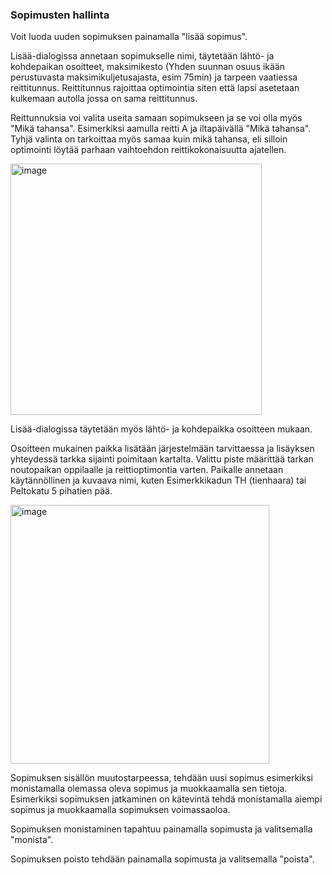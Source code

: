 ### Sopimusten hallinta

Voit luoda uuden sopimuksen painamalla "lisää sopimus".

Lisää-dialogissa annetaan sopimukselle nimi, täytetään lähtö- ja kohdepaikan osoitteet, maksimikesto (Yhden suunnan osuus ikään perustuvasta maksimikuljetusajasta, esim 75min) ja tarpeen vaatiessa reittitunnus. Reittitunnus rajoittaa optimointia siten että lapsi asetetaan kulkemaan autolla jossa on sama reittitunnus. 

Reittunnuksia voi valita useita samaan sopimukseen ja se voi olla myös "Mikä tahansa". Esimerkiksi aamulla reitti A ja iltapäivällä "Mikä tahansa". Tyhjä valinta on tarkoittaa myös samaa kuin mikä tahansa, eli silloin optimointi löytää parhaan vaihtoehdon reittikokonaisuutta ajatellen.

<img width="402" alt="image" src="https://github.com/jukakoski/koulukyyti-docs/assets/72802626/58444ab8-48b4-41b5-8a34-0c106af2b8c8">

Lisää-dialogissa täytetään myös lähtö- ja kohdepaikka osoitteen mukaan. 

Osoitteen mukainen paikka lisätään järjestelmään tarvittaessa ja lisäyksen yhteydessä tarkka sijainti poimitaan kartalta. 
Valittu piste määrittää tarkan noutopaikan oppilaalle ja reittioptimontia varten. 
Paikalle annetaan käytännöllinen ja kuvaava nimi, kuten Esimerkkikadun TH (tienhaara) tai Peltokatu 5 pihatien pää.

<img width="414" alt="image" src="https://github.com/jukakoski/koulukyyti-docs/assets/72802626/82e54ff7-7fb9-43e3-9404-7531a1683ebe">



Sopimuksen sisällön muutostarpeessa, tehdään uusi sopimus esimerkiksi monistamalla olemassa oleva sopimus ja muokkaamalla sen tietoja.
Esimerkiksi sopimuksen jatkaminen on kätevintä tehdä monistamalla aiempi sopimus ja muokkaamalla sopimuksen voimassaoloa.

Sopimuksen monistaminen tapahtuu painamalla sopimusta ja valitsemalla "monista". 

Sopimuksen poisto tehdään painamalla sopimusta ja valitsemalla "poista". 
